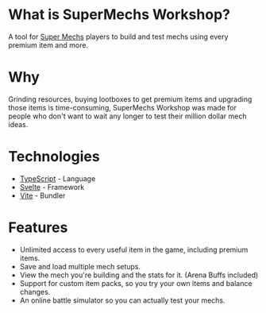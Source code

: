 # What is SuperMechs Workshop?
A tool for [Super Mechs](http://supermechs.com/) players to build and test mechs using every premium item and more.

# Why
Grinding resources, buying lootboxes to get premium items and upgrading those items is time-consuming, SuperMechs Workshop was made for people who don't want to wait any longer to test their million dollar mech ideas. 

# Technologies
- [TypeScript](https://www.typescriptlang.org/) - Language
- [Svelte](https://svelte.dev/) - Framework
- [Vite](https://vitejs.dev/) - Bundler

# Features
- Unlimited access to every useful item in the game, including premium items.
- Save and load multiple mech setups.
- View the mech you're building and the stats for it. (Arena Buffs included)
- Support for custom item packs, so you try your own items and balance changes.
- An online battle simulator so you can actually test your mechs.
